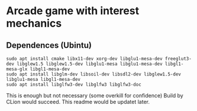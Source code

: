 # Arcade game with interest mechanics
## Dependences (Ubintu)
```
sudo apt install cmake libx11-dev xorg-dev libglu1-mesa-dev freeglut3-dev libglew1.5 libglew1.5-dev libglu1-mesa libglu1-mesa-dev libgl1-mesa-glx libgl1-mesa-dev
sudo apt install libglm-dev libsoil-dev libsdl2-dev libglew1.5-dev libglu1-mesa libgl1-mesa-dev
sudo apt install libglfw3-dev libglfw3 libglfw3-doc
```

This is enough but not necessary (some overkill for confidence)
Build by CLion would succeed.
This readme would be updatet later.
